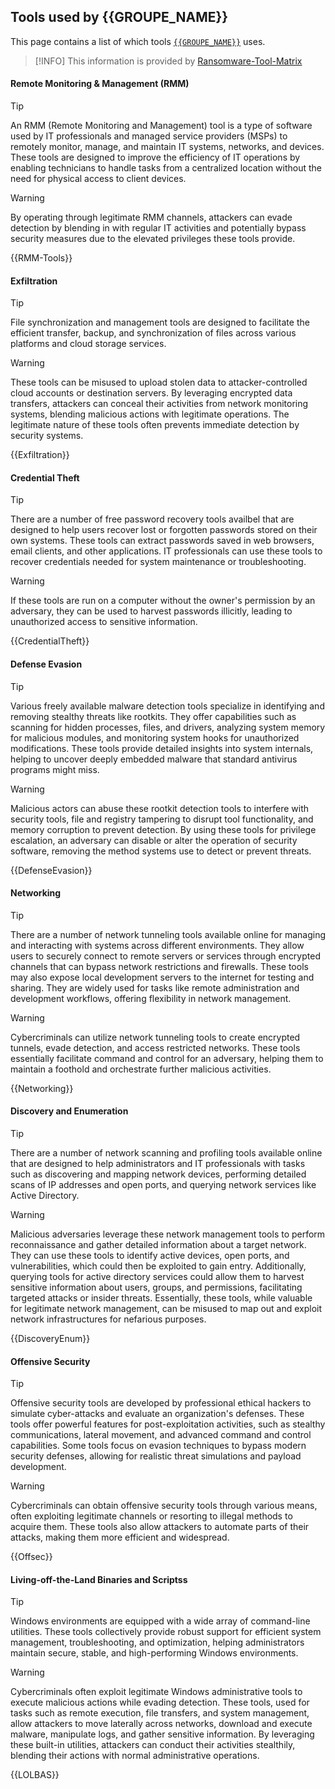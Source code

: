 
## Tools used by **{{GROUPE_NAME}}**

This page contains a list of which tools [`{{GROUPE_NAME}}`](group/{{GROUPE_NAME}}) uses. 

> [!INFO]
> This information is provided by [Ransomware-Tool-Matrix](https://github.com/BushidoUK/Ransomware-Tool-Matrix)

<!-- tabs:start -->
#### **Remote Monitoring & Management (RMM)**

> [!TIP]
> An RMM (Remote Monitoring and Management) tool is a type of software used by IT professionals and managed service providers (MSPs) to remotely monitor, manage, and maintain IT systems, networks, and devices. These tools are designed to improve the efficiency of IT operations by enabling technicians to handle tasks from a centralized location without the need for physical access to client devices.

> [!WARNING]
> By operating through legitimate RMM channels, attackers can evade detection by blending in with regular IT activities and potentially bypass security measures due to the elevated privileges these tools provide.

{{RMM-Tools}}

#### **Exfiltration**

> [!TIP] 
> File synchronization and management tools are designed to facilitate the efficient transfer, backup, and synchronization of files across various platforms and cloud storage services.

> [!WARNING]
> These tools can be misused to upload stolen data to attacker-controlled cloud accounts or destination servers. By leveraging encrypted data transfers, attackers can conceal their activities from network monitoring systems, blending malicious actions with legitimate operations. The legitimate nature of these tools often prevents immediate detection by security systems.

{{Exfiltration}}

#### **Credential Theft**

> [!TIP] 
>  There are a number of free password recovery tools availbel that are designed to help users recover lost or forgotten passwords stored on their own systems. These tools can extract passwords saved in web browsers, email clients, and other applications. IT professionals can use these tools to recover credentials needed for system maintenance or troubleshooting.

> [!WARNING]
> If these tools are run on a computer without the owner's permission by an adversary, they can be used to harvest passwords illicitly, leading to unauthorized access to sensitive information.

{{CredentialTheft}}

#### **Defense Evasion**

> [!TIP] 
> Various freely available malware detection tools specialize in identifying and removing stealthy threats like rootkits. They offer capabilities such as scanning for hidden processes, files, and drivers, analyzing system memory for malicious modules, and monitoring system hooks for unauthorized modifications. These tools provide detailed insights into system internals, helping to uncover deeply embedded malware that standard antivirus programs might miss.

> [!WARNING]
> Malicious actors can abuse these rootkit detection tools to interfere with security tools, file and registry tampering to disrupt tool functionality, and memory corruption to prevent detection. By using these tools for privilege escalation, an adversary can disable or alter the operation of security software, removing the method systems use to detect or prevent threats.

{{DefenseEvasion}}

#### **Networking**

> [!TIP]
> There are a number of network tunneling tools available online for managing and interacting with systems across different environments. They allow users to securely connect to remote servers or services through encrypted channels that can bypass network restrictions and firewalls. These tools may also expose local development servers to the internet for testing and sharing. They are widely used for tasks like remote administration and development workflows, offering flexibility in network management.

> [!WARNING]
> Cybercriminals can utilize network tunneling tools to create encrypted tunnels, evade detection, and access restricted networks. These tools essentially facilitate command and control for an adversary, helping them to maintain a foothold and orchestrate further malicious activities.

{{Networking}}

#### **Discovery and Enumeration**

> [!TIP] 
> There are a number of network scanning and profiling tools available online that are designed to help administrators and IT professionals with tasks such as discovering and mapping network devices, performing detailed scans of IP addresses and open ports, and querying network services like Active Directory.

> [!WARNING]
> Malicious adversaries leverage these network management tools to perform reconnaissance and gather detailed information about a target network. They can use these tools to identify active devices, open ports, and vulnerabilities, which could then be exploited to gain entry. Additionally, querying tools for active directory services could allow them to harvest sensitive information about users, groups, and permissions, facilitating targeted attacks or insider threats. Essentially, these tools, while valuable for legitimate network management, can be misused to map out and exploit network infrastructures for nefarious purposes.

{{DiscoveryEnum}}

#### **Offensive Security**

> [!TIP]
> Offensive security tools are developed by professional ethical hackers to simulate cyber-attacks and evaluate an organization's defenses. These tools offer powerful features for post-exploitation activities, such as stealthy communications, lateral movement, and advanced command and control capabilities. Some tools focus on evasion techniques to bypass modern security defenses, allowing for realistic threat simulations and payload development.

> [!WARNING]
> Cybercriminals can obtain offensive security tools through various means, often exploiting legitimate channels or resorting to illegal methods to acquire them. These tools also allow attackers to automate parts of their attacks, making them more efficient and widespread.

{{Offsec}}

#### **Living-off-the-Land Binaries and Scriptss**

> [!TIP] 
> Windows environments are equipped with a wide array of command-line utilities. These tools collectively provide robust support for efficient system management, troubleshooting, and optimization, helping administrators maintain secure, stable, and high-performing Windows environments.


> [!WARNING]
> Cybercriminals often exploit legitimate Windows administrative tools to execute malicious actions while evading detection. These tools, used for tasks such as remote execution, file transfers, and system management, allow attackers to move laterally across networks, download and execute malware, manipulate logs, and gather sensitive information. By leveraging these built-in utilities, attackers can conduct their activities stealthily, blending their actions with normal administrative operations.
    
{{LOLBAS}}

<!-- tabs:end -->

